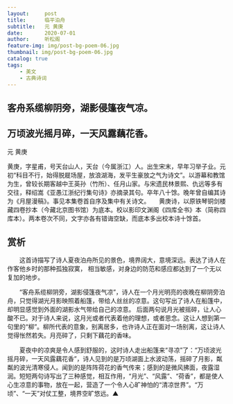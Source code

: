 ```yaml
---
layout:     post
title:      临平泊舟
subtitle:   元 黄庚
date:       2020-07-01
author:     听松阁
feature-img: img/post-bg-poem-06.jpg
thumbnail: img/post-bg-poem-06.jpg
catalog: true
tags:
    - 美文
    - 古典诗词
---
```



## 客舟系缆柳阴旁，湖影侵篷夜气凉。 

## 万顷波光摇月碎，一天风露藕花香。

元 黄庚

黄庚，字星甫，号天台山人，天台（今属浙江）人。出生宋末，早年习举子业。元初“科目不行，始得脱屣场屋，放浪湖海，发平生豪放之气为诗文”。以游幕和教馆为生，曾较长期客越中王英孙（竹所）、任月山家。与宋遗民林景熙、仇远等多有交往，释绍嵩《亚愚江浙纪行集句诗》亦摘录其句。卒年八十馀。晚年曾自编其诗为《月屋漫稿》。事见本集卷首自序及集中有关诗文。　　黄庚诗，以原铁琴铜剑楼藏四卷抄本（今藏北京图书馆）为底本。校以影印文渊阁《四库全书》本（简称四库本）。两本卷次不同，文字亦各有错诲空缺，而底本多出校本诗十馀首。





## 赏析



　　这首诗描写了诗人夏夜泊舟所见的景色，境界阔大，意境深远。表达了诗人在作客他乡时的那种孤独寂寞， 相当敏感，对身边的防范和感应都达到了一个无以复加的地步。



　　“客舟系缆柳阴旁，湖影侵篷夜气凉”，诗人在一个月光明亮的夜晚在柳阴旁泊舟，只觉得湖光月影映照着船篷，带给人丝丝的凉意。这句写出了诗人在船篷中，却明显感觉到外面的湖影水气带给自己的凉意。 后面两句说月光被摇碎，让人心酸不已。对于诗人来说，这月光或者代表着他的理想，或者思念。这让人想到第一句里的“柳”。柳所代表的意象，别离居多，也许诗人正在面对一场别离，这让诗人觉得怅然若失。月亮碎了，只剩下藕花的香味。



　　夏夜中的凉爽是令人感到舒服的，这时诗人走出船篷来“寻凉”了：“万顷波光摇月碎，一天风露藕花香”，诗人见到的是万顷湖面上水波动荡，摇碎了月影，粼粼的波光清寒侵人。闻到的是阵阵荷花的香气传来；感到的是微风拂面，夜露湿润。短短两句诗写出了三种感觉，相互作用，“月光”、“风露”、“荷香”，都是使人心生凉意的事物，放在一起，营造了一个令人心旷神怕的“清凉世界”。“万顷”、“一天”对仗工整，境界空旷悠远。▲
